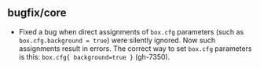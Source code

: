 ## bugfix/core

* Fixed a bug when direct assignments of `box.cfg` parameters (such as
  `box.cfg.background = true`) were silently ignored. Now such assignments
  result in errors. The correct way to set `box.cfg` parameters is this:
  `box.cfg{ background=true }` (gh-7350).
